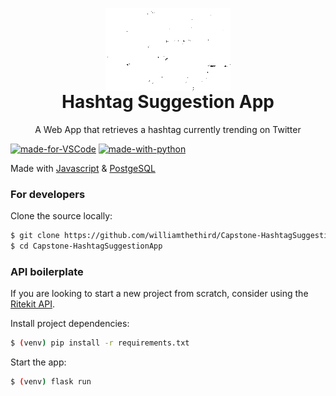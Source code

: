 <p align="center" style="margin-bottom: 0px !important;">
  <img width="200" src="static/hashtagresizewhite.png" alt="Hashtag Suggestion App" align="center">
</p>
<h1 align="center" style="margin-top: 0px;">Hashtag Suggestion App</h1>

<p align="center" >A Web App that retrieves a hashtag currently trending on Twitter</p>

[![made-for-VSCode](https://img.shields.io/badge/Made%20for-VSCode-1f425f.svg)](https://code.visualstudio.com/)   [![made-with-python](https://img.shields.io/badge/Made%20with-Python-1f425f.svg)](https://www.python.org/)

<div align="center">

 
<div align="left">

Made with [Javascript](https://www.javascript.com/) & [PostgeSQL](https://www.postgresql.org/)

### For developers
Clone the source locally:

```sh
$ git clone https://github.com/williamthethird/Capstone-HashtagSuggestionApp.git
$ cd Capstone-HashtagSuggestionApp
```


### API boilerplate

If you are looking to start a new project from scratch, consider using the [Ritekit API](https://ritekit.com/api-demo/trending-hashtags).



Install project dependencies:

```sh
$ (venv) pip install -r requirements.txt
```
Start the app:

```sh
$ (venv) flask run
```

